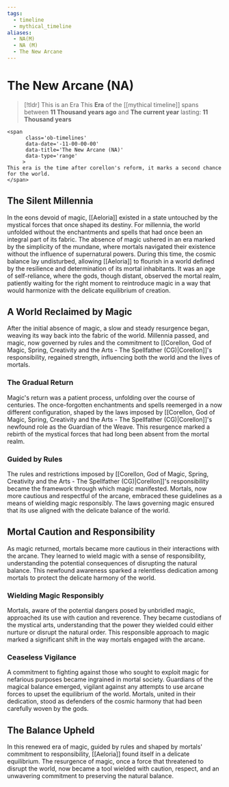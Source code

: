 ```yaml
---
tags:
  - timeline
  - mythical_timeline
aliases:
  - NA(M)
  - NA (M)
  - The New Arcane
---
```

# The New Arcane (NA)

> [!tldr] This is an Era
> This **Era** of the [[mythical timeline]] spans between **11 Thousand years ago** and **The current year** lasting: **11 Thousand years**
```
<span 
	  class='ob-timelines' 
	  data-date='-11-00-00-00' 
	  data-title='The New Arcane (NA)'
	  data-type='range' 
	 > 
This era is the time after corellon's reform, it marks a second chance for the world.
</span>
```

## The Silent Millennia

In the eons devoid of magic, [[Aeloria]] existed in a state untouched by the mystical forces that once shaped its destiny. For millennia, the world unfolded without the enchantments and spells that had once been an integral part of its fabric. The absence of magic ushered in an era marked by the simplicity of the mundane, where mortals navigated their existence without the influence of supernatural powers. During this time, the cosmic balance lay undisturbed, allowing [[Aeloria]] to flourish in a world defined by the resilience and determination of its mortal inhabitants. It was an age of self-reliance, where the gods, though distant, observed the mortal realm, patiently waiting for the right moment to reintroduce magic in a way that would harmonize with the delicate equilibrium of creation.

## A World Reclaimed by Magic

After the initial absence of magic, a slow and steady resurgence began, weaving its way back into the fabric of the world. Millennia passed, and magic, now governed by rules and the commitment to [[Corellon, God of Magic, Spring, Creativity and the Arts - The Spellfather (CG)|Corellon]]'s responsibility, regained strength, influencing both the world and the lives of mortals.

### The Gradual Return

Magic's return was a patient process, unfolding over the course of centuries. The once-forgotten enchantments and spells reemerged in a now different configuration, shaped by the laws imposed by [[Corellon, God of Magic, Spring, Creativity and the Arts - The Spellfather (CG)|Corellon]]'s newfound role as the Guardian of the Weave. This resurgence marked a rebirth of the mystical forces that had long been absent from the mortal realm.

### Guided by Rules

The rules and restrictions imposed by [[Corellon, God of Magic, Spring, Creativity and the Arts - The Spellfather (CG)|Corellon]]'s responsibility became the framework through which magic manifested. Mortals, now more cautious and respectful of the arcane, embraced these guidelines as a means of wielding magic responsibly. The laws governing magic ensured that its use aligned with the delicate balance of the world.

## Mortal Caution and Responsibility

As magic returned, mortals became more cautious in their interactions with the arcane. They learned to wield magic with a sense of responsibility, understanding the potential consequences of disrupting the natural balance. This newfound awareness sparked a relentless dedication among mortals to protect the delicate harmony of the world.

### Wielding Magic Responsibly

Mortals, aware of the potential dangers posed by unbridled magic, approached its use with caution and reverence. They became custodians of the mystical arts, understanding that the power they wielded could either nurture or disrupt the natural order. This responsible approach to magic marked a significant shift in the way mortals engaged with the arcane.

### Ceaseless Vigilance

A commitment to fighting against those who sought to exploit magic for nefarious purposes became ingrained in mortal society. Guardians of the magical balance emerged, vigilant against any attempts to use arcane forces to upset the equilibrium of the world. Mortals, united in their dedication, stood as defenders of the cosmic harmony that had been carefully woven by the gods.

## The Balance Upheld

In this renewed era of magic, guided by rules and shaped by mortals' commitment to responsibility, [[Aeloria]] found itself in a delicate equilibrium. The resurgence of magic, once a force that threatened to disrupt the world, now became a tool wielded with caution, respect, and an unwavering commitment to preserving the natural balance.